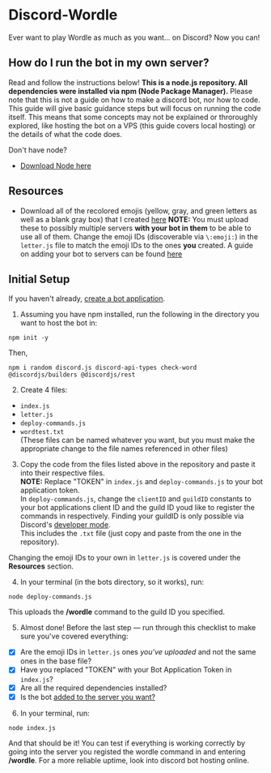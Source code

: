 # Discord-Wordle
Ever want to play Wordle as much as you want... on Discord? Now you can!

## How do I run the bot in my own server? 
Read and follow the instructions below!
**This is a node.js repository. All dependencies were installed via npm (Node Package Manager).**
Please note that this is not a guide on how to make a discord bot, nor how to code. This guide will give basic guidance steps but will focus on running the code itself. This means that some concepts may not be explained or throroughly explored, like hosting the bot on a VPS (this guide covers local hosting) or the details of what the code does.

Don't have node?
* [Download Node here](https://nodejs.org/en/download/)

## Resources
* Download all of the recolored emojis (yellow, gray, and green letters as well as a blank gray box) that I created [here](https://www.mediafire.com/folder/307k79w6ds8ud/letters_%26_box)
  **NOTE:** You must upload these to possibly multiple servers __with your bot in them__ to be able to use all of them. Change the emoji IDs (discoverable via `\:emoji:`) in the   `letter.js` file to match the emoji IDs to the ones __you__ created.
  A guide on adding your bot to servers can be found [here](https://discordjs.guide/preparations/adding-your-bot-to-servers.html#adding-your-bot-to-servers)

## Initial Setup
If you haven't already, [create a bot application](https://discordjs.guide/preparations/setting-up-a-bot-application.html#creating-your-bot).

1. Assuming you have npm installed, run the following in the directory you want to host the bot in:
```
npm init -y
```
Then,
```
npm i random discord.js discord-api-types check-word @discordjs/builders @discordjs/rest
```

2. Create 4 files:
  - `index.js`
  - `letter.js`
  - `deploy-commands.js`
  - `wordtest.txt` <br />
  (These files can be named whatever you want, but you must make the appropriate change to the file names referenced in other files)

3. Copy the code from the files listed above in the repository and paste it into their respective files. <br />
  **NOTE:** Replace "TOKEN" in `index.js` and `deploy-commands.js` to your bot application token. <br />
  In `deploy-commands.js`, change the `clientID` and `guildID` constants to your bot applications client ID and the guild ID youd like to register the commands in respectively. 
  Finding your guildID is only possible via Discord's [developer mode](https://www.howtogeek.com/714348/how-to-enable-or-disable-developer-mode-on-discord/). <br />
  This includes the `.txt` file (just copy and paste from the one in the repository). <br />
  
  Changing the emoji IDs to your own in `letter.js` is covered under the **Resources** section.
 
 4. In your terminal (in the bots directory, so it works), run:
 ```
 node deploy-commands.js
 ```
 This uploads the **/wordle** command to the guild ID you specified.
 
 5. Almost done! Before the last step — run through this checklist to make sure you've covered everything: <br />
 - [x] Are the emoji IDs in `letter.js` ones *you've uploaded* and not the same ones in the base file?
 - [x] Have you replaced "TOKEN" with your Bot Application Token in `index.js`?
 - [x] Are all the required dependencies installed?
 - [x] Is the bot [added to the server you want?](https://discordjs.guide/preparations/adding-your-bot-to-servers.html#adding-your-bot-to-servers)

6. In your terminal, run: 
```
node index.js
```

And that should be it! You can test if everything is working correctly by going into the server you registed the wordle command in and entering **/wordle**.
For a more reliable uptime, look into discord bot hosting online.
 
  
